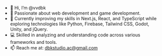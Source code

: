 - 👋 Hi, I’m @vvdbk  
- 👀 Passionate about web development and game development.  
- 🌱 Currently improving my skills in Next.js, React, and TypeScript while exploring technologies like Python, Firebase, Tailwind CSS, Godot, Unity, and jQuery.  
- 💻 Skilled in analyzing and understanding code across various frameworks and tools.  
- 📫 Reach me at: dbkstudio.ac@gmail.com  

<!---
vvdbk/vvdbk is a ✨ special ✨ repository because its `README.md` (this file) appears on your GitHub profile.
You can click the Preview link to take a look at your changes.
--->
